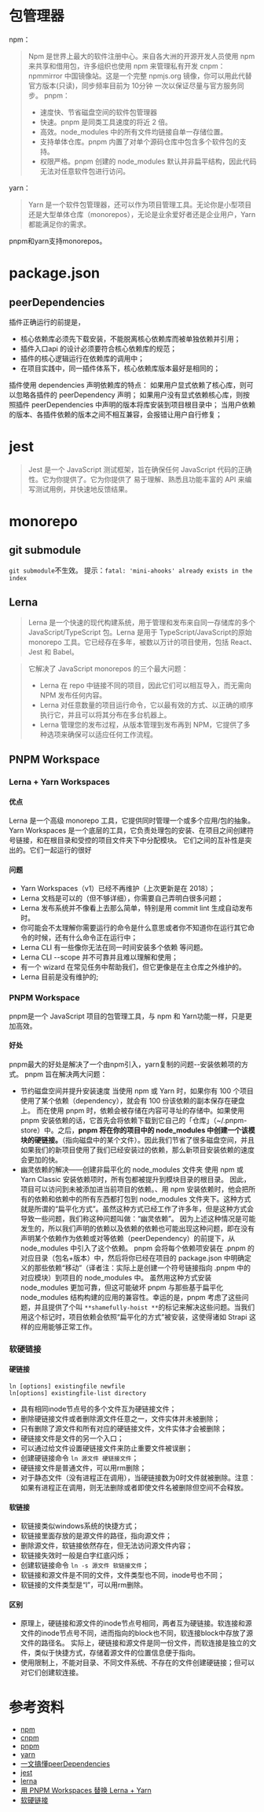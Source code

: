 # 包管理器
npm：
> Npm 是世界上最大的软件注册中心。来自各大洲的开源开发人员使用 npm 来共享和借用包，许多组织也使用 npm 来管理私有开发
cnpm：
> npmmirror 中国镜像站。这是一个完整 npmjs.org 镜像，你可以用此代替官方版本(只读)，同步频率目前为 10分钟 一次以保证尽量与官方服务同步。
pnpm：
> - 速度快、节省磁盘空间的软件包管理器
> - 快速。pnpm 是同类工具速度的将近 2 倍。
> - 高效。node_modules 中的所有文件均链接自单一存储位置。
> - 支持单体仓库。pnpm 内置了对单个源码仓库中包含多个软件包的支持。
> - 权限严格。pnpm 创建的 node_modules 默认并非扁平结构，因此代码无法对任意软件包进行访问。

yarn：
> Yarn 是一个软件包管理器，还可以作为项目管理工具。无论你是小型项目还是大型单体仓库（monorepos），无论是业余爱好者还是企业用户，Yarn 都能满足你的需求。

pnpm和yarn支持monorepos。
# package.json
## peerDependencies
插件正确运行的前提是，
- 核心依赖库必须先下载安装，不能脱离核心依赖库而被单独依赖并引用；
- 插件入口api 的设计必须要符合核心依赖库的规范；
- 插件的核心逻辑运行在依赖库的调用中；
- 在项目实践中，同一插件体系下，核心依赖库版本最好是相同的；

插件使用 dependencies 声明依赖库的特点：
如果用户显式依赖了核心库，则可以忽略各插件的 peerDependency 声明；
如果用户没有显式依赖核心库，则按照插件 peerDependencies 中声明的版本将库安装到项目根目录中；
当用户依赖的版本、各插件依赖的版本之间不相互兼容，会报错让用户自行修复；
# jest
> Jest 是一个 JavaScript 测试框架，旨在确保任何 JavaScript 代码的正确性。它为你提供了。它为你提供了 易于理解、熟悉且功能丰富的 API 来编写测试用例，并快速地反馈结果。

# monorepo
## git submodule
`git submodule`不生效。
提示：`fatal: 'mini-ahooks' already exists in the index`
## Lerna
> Lerna 是一个快速的现代构建系统，用于管理和发布来自同一存储库的多个 JavaScript/TypeScript 包。Lerna 是用于 
> TypeScript/JavaScript的原始monorepo 工具。它已经存在多年，被数以万计的项目使用，包括 React、Jest 和 Babel。

>它解决了 JavaScript monorepos 的三个最大问题：
> - Lerna 在 repo 中链接不同的项目，因此它们可以相互导入，而无需向 NPM 发布任何内容。
> - Lerna 对任意数量的项目运行命令，它以最有效的方式、以正确的顺序执行它，并且可以将其分布在多台机器上。
> - Lerna 管理您的发布过程，从版本管理到发布再到 NPM，它提供了多种选项来确保可以适应任何工作流程。
## PNPM Workspace
### Lerna + Yarn Workspaces
#### 优点
Lerna 是一个高级 monorepo 工具，它提供同时管理一个或多个应用/包的抽象。
Yarn Workspaces 是一个底层的工具，它负责处理包的安装、在项目之间创建符号链接，和在根目录和受控的项目文件夹下中分配模块。
它们之间的互补性是突出的。它们一起运行的很好
#### 问题
- Yarn Workspaces（v1）已经不再维护（上次更新是在 2018）；
- Lerna 文档是可以的（但不够详细），你需要自己弄明白很多问题；
- Lerna 发布系统并不像看上去那么简单，特别是用 commit lint 生成自动发布时。
- 你可能会不太理解你需要运行的命令是什么意思或者你不知道你在运行其它命令的时候，还有什么命令正在运行中；
- Lerna CLI 有一些像你无法在同一时间安装多个依赖 等问题。
- Lerna CLI --scope 并不可靠并且难以理解和使用；
- 有一个 wizard 在常见任务中帮助我们，但它更像是在主仓库之外维护的。
- Lerna 目前是没有维护的;
### PNPM Workspace
pnpm是一个 JavaScript 项目的包管理工具，与 npm 和 Yarn功能一样，只是更加高效。
#### 好处
pnpm最大的好处是解决了一个由npm引入，yarn复制的问题--安装依赖项的方式。
pnpm 旨在解决两大问题：
- 节约磁盘空间并提升安装速度
  当使用 npm 或 Yarn 时，如果你有 100 个项目使用了某个依赖（dependency），就会有 100 份该依赖的副本保存在硬盘上。  而在使用 pnpm 时，依赖会被存储在内容可寻址的存储中。如果使用 pnpm 安装依赖的话，它首先会将依赖下载到它自己的「仓库」（~/.pnpm-store）中。之后，**pnpm 将在你的项目中的 node_modules 中创建一个该模块的硬链接。**（指向磁盘中的某个文件）。因此我们节省了很多磁盘空间，并且如果我们的新项目使用了我们已经安装过的依赖，那么新项目安装依赖的速度会更加的快。
- 幽灵依赖的解决——创建非扁平化的 node_modules 文件夹
  使用 npm 或 Yarn Classic 安装依赖项时，所有包都被提升到模块目录的根目录。 因此，项目可以访问到未被添加进当前项目的依赖。、用 npm 安装依赖时，他会把所有的依赖和依赖中的所有东西都打包到 node_modules 文件夹下。这种方式就是所谓的“扁平化方式”。虽然这种方式已经工作了许多年，但是这种方式会导致一些问题，我们称这种问题叫做：“幽灵依赖”。
  因为上述这种情况是可能发生的，所以我们声明的依赖以及依赖的依赖也可能出现这种问题，即在没有声明某个依赖作为依赖或对等依赖（peerDependency）的前提下，从 node_modules 中引入了这个依赖。
  pnpm 会将每个依赖项安装在 .pnpm 的对应目录（包名+版本）中，然后将你已经在项目的 package.json 中明确定义的那些依赖“移动”（译者注：实际上是创建一个符号链接指向 .pnpm 中的对应模块）到项目的 node_modules 中。
  虽然用这种方式安装 node_modules 更加可靠，但这可能破坏 pnpm 与那些基于扁平化 node_modules 结构构建的应用的兼容性。幸运的是，pnpm 考虑了这些问题，并且提供了个叫 `**shamefully-hoist **`的标记来解决这些问题。当我们用这个标记时，项目依赖会依照“扁平化的方式”被安装，这使得诸如 Strapi 这样的应用能够正常工作。
### 软硬链接
#### 硬链接
```linux
ln [options] existingfile newfile  
ln[options] existingfile-list directory 
```
- 具有相同inode节点号的多个文件互为硬链接文件；
- 删除硬链接文件或者删除源文件任意之一，文件实体并未被删除；
- 只有删除了源文件和所有对应的硬链接文件，文件实体才会被删除；
- 硬链接文件是文件的另一个入口；
- 可以通过给文件设置硬链接文件来防止重要文件被误删；
- 创建硬链接命令 `ln 源文件 硬链接文件`；
- 硬链接文件是普通文件，可以用rm删除；
- 对于静态文件（没有进程正在调用），当硬链接数为0时文件就被删除。注意：如果有进程正在调用，则无法删除或者即使文件名被删除但空间不会释放。
#### 软链接
- 软链接类似windows系统的快捷方式；
- 软链接里面存放的是源文件的路径，指向源文件；
- 删除源文件，软链接依然存在，但无法访问源文件内容；
- 软链接失效时一般是白字红底闪烁；
- 创建软链接命令 `ln -s 源文件 软链接文件`；
- 软链接和源文件是不同的文件，文件类型也不同，inode号也不同；
- 软链接的文件类型是“l”，可以用rm删除。
#### 区别
- 原理上，硬链接和源文件的inode节点号相同，两者互为硬链接。软连接和源文件的inode节点号不同，进而指向的block也不同，软连接block中存放了源文件的路径名。 实际上，硬链接和源文件是同一份文件，而软连接是独立的文件，类似于快捷方式，存储着源文件的位置信息便于指向。 
- 使用限制上，不能对目录、不同文件系统、不存在的文件创建硬链接；但可以对它们创建软连接。
# 参考资料
- [npm](https://docs.npmjs.com/about-npm)
- [cnpm](https://npmmirror.com/)
- [pnpm](https://www.pnpm.cn/)
- [yarn](https://www.yarnpkg.cn/)
- [一文搞懂peerDependencies](https://juejin.cn/post/6844904134248759309)
- [jest](https://www.jestjs.cn/)
- [lerna](https://lerna.js.org/)
- [用 PNPM Workspaces 替换 Lerna + Yarn](https://juejin.cn/post/7071992448511279141)
- [软硬链接](https://xzchsia.github.io/2020/03/05/linux-hard-soft-link/)